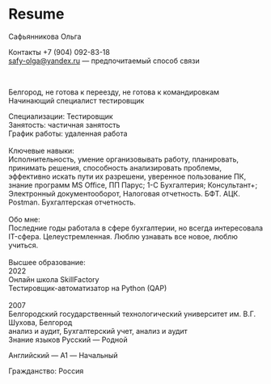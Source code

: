 # Resume
Сафьянникова Ольга


Контакты
 +7 (904) 092-83-18
 <br>
safy-olga@yandex.ru — предпочитаемый способ связи

<br>

Белгород, не готова к переезду, не готова к командировкам
<br>
Начинающий специалист тестировщик
<br>

Специализации:
Тестировщик
<br>
Занятость: частичная занятость
<br>
График работы: удаленная работа
<br>
<br>
Ключевые навыки:
<br>
Исполнительность,
умение организовывать работу, планировать, принимать решения,
способность анализировать проблемы, эффективно искать пути их разрешени,
уверенное пользование ПК, знание программ MS Office,
ПП Парус; 1-С Бухгалтерия; Консультант+; Электронный документооборот,
Налоговая отчетность.
БФТ.
АЦК.
Postman.
Бухгалтерская отчетность.
<br>
<br>
Обо мне:
<br>
Последние годы работала в сфере бухгалтерии, но всегда интересовала IT-сфера. Целеустремленная. Люблю узнавать все новое, люблю учиться.
<br>
<br>
Высшее образование:
<br>
2022
<br>
Онлайн школа SkillFactory
<br>
Тестировщик-автоматизатор на Python (QAP)
<br>
<br>
2007
<br>
Белгородский государственный технологический университет им. В.Г. Шухова, Белгород
<br>
анализ и аудит, Бухгалтерский учет, анализ и аудит
<br>
Знание языков
Русский — Родной
<br>

Английский — A1 — Начальный
<br>

Гражданство: Россия


